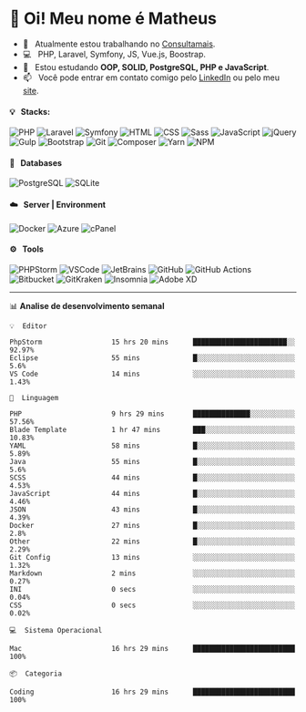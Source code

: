 # 👋 Oi! Meu nome é Matheus

- 🔭 &nbsp; Atualmente estou trabalhando no [Consultamais](https://consultamais.com.br/).
- 💻 &nbsp; PHP, Laravel, Symfony, JS, Vue.js, Boostrap.
- 🌱 &nbsp; Estou estudando **OOP, SOLID, PostgreSQL, PHP e JavaScript**.
- 📫 &nbsp; Você pode entrar em contato comigo pelo [LinkedIn](https://www.linkedin.com/in/matheuscamargoxavier/) ou pelo meu [site](https://matheuscamargo.co).

#### 💡 &nbsp; Stacks:
![PHP](https://img.shields.io/badge/-PHP-777BB4?&logo=php&logoColor=FFFFFF)
![Laravel](https://img.shields.io/badge/-Laravel-FF2D20?&logo=laravel&logoColor=FFFFFF)
![Symfony](https://img.shields.io/badge/-Symfony-000000?&logo=symfony&logoColor=FFFFFF)
![HTML](https://img.shields.io/badge/-HTML-E34F26?&logo=html5&logoColor=FFFFFF)
![CSS](https://img.shields.io/badge/-CSS-1572B6?&logo=css3&logoColor=FFFFFF)
![Sass](https://img.shields.io/badge/-Sass-CC6699?&logo=sass&logoColor=FFFFFF)
![JavaScript](https://img.shields.io/badge/-JavaScript-F7DF1E?&logo=javascript&logoColor=FFFFFF)
![jQuery](https://img.shields.io/badge/-jQuery-0769AD?&logo=jquery&logoColor=FFFFFF)
![Gulp](https://img.shields.io/badge/-Gulp-CF4647?&logo=gulp&logoColor=FFFFFF)
![Bootstrap](https://img.shields.io/badge/-Bootstrap-7952B3?&logo=bootstrap&logoColor=FFFFFF)
![Git](https://img.shields.io/badge/-Git-F05032?&logo=git&logoColor=FFFFFF)
![Composer](https://img.shields.io/badge/-Composer-885630?&logo=composer&logoColor=FFFFFF)
![Yarn](https://img.shields.io/badge/-Yarn-2C8EBB?&logo=yarn&logoColor=FFFFFF)
![NPM](https://img.shields.io/badge/-npm-CB3837?&logo=npm&logoColor=FFFFFF)

#### 💾 &nbsp; Databases
![PostgreSQL](https://img.shields.io/badge/-PostgreSQL-336791?&logo=PostgreSQL&logoColor=FFFFFF)
![SQLite](https://img.shields.io/badge/-SQLite-003B57?&logo=SQLite&logoColor=FFFFFF)

#### ☁️ &nbsp; Server | Environment
![Docker](https://img.shields.io/badge/-Docker-2496ED?&logo=docker&logoColor=FFFFFF)
![Azure](https://img.shields.io/badge/-Azure-0089D6?&logo=microsoft%20azure&logoColor=FFFFFF)
![cPanel](https://img.shields.io/badge/-cPanel-FF6C2C?&logo=cpanel&logoColor=FFFFFF)

#### ⚙️ &nbsp; Tools
![PHPStorm](https://img.shields.io/badge/-PHPStorm-000000?&logo=PHPStorm&logoColor=FFFFFF)
![VSCode](https://img.shields.io/badge/-VSCode-007ACC?&logo=Visual%20Studio%20Code&logoColor=FFFFFF) 
![JetBrains](https://img.shields.io/badge/-JetBrains-000000?&logo=jetbrains&logoColor=FFFFFF) 
![GitHub](https://img.shields.io/badge/-GitHub-181717?&logo=github&logoColor=FFFFFF) 
![GitHub Actions](https://img.shields.io/badge/-GitHub%20Actions-181717?&logo=GitHub%20Actions&logoColor=FFFFFF) 
![Bitbucket](https://img.shields.io/badge/-Bitbucket-0052CC?&logo=bitbucket&logoColor=FFFFFF)
![GitKraken](https://img.shields.io/badge/-GitKraken-179287?&logo=GitKraken&logoColor=FFFFFF)
![Insomnia](https://img.shields.io/badge/-Insomnia-5849BE?&logo=Insomnia&logoColor=FFFFFF)
![Adobe XD](https://img.shields.io/badge/-Adobe%20XD-FF61F6?&logo=adobe%20xd&logoColor=FFFFFF) 
_______

📊  **Analise de desenvolvimento semanal**
```text
💡  Editor

PhpStorm                 15 hrs 20 mins      ███████████████████████░░     92.97%
Eclipse                  55 mins             █░░░░░░░░░░░░░░░░░░░░░░░░       5.6%
VS Code                  14 mins             ░░░░░░░░░░░░░░░░░░░░░░░░░      1.43%
```
```text
💬  Linguagem

PHP                      9 hrs 29 mins       ██████████████░░░░░░░░░░░     57.56%
Blade Template           1 hr 47 mins        ███░░░░░░░░░░░░░░░░░░░░░░     10.83%
YAML                     58 mins             █░░░░░░░░░░░░░░░░░░░░░░░░      5.89%
Java                     55 mins             █░░░░░░░░░░░░░░░░░░░░░░░░       5.6%
SCSS                     44 mins             █░░░░░░░░░░░░░░░░░░░░░░░░      4.53%
JavaScript               44 mins             █░░░░░░░░░░░░░░░░░░░░░░░░      4.46%
JSON                     43 mins             █░░░░░░░░░░░░░░░░░░░░░░░░      4.39%
Docker                   27 mins             █░░░░░░░░░░░░░░░░░░░░░░░░       2.8%
Other                    22 mins             █░░░░░░░░░░░░░░░░░░░░░░░░      2.29%
Git Config               13 mins             ░░░░░░░░░░░░░░░░░░░░░░░░░      1.32%
Markdown                 2 mins              ░░░░░░░░░░░░░░░░░░░░░░░░░      0.27%
INI                      0 secs              ░░░░░░░░░░░░░░░░░░░░░░░░░      0.04%
CSS                      0 secs              ░░░░░░░░░░░░░░░░░░░░░░░░░      0.02%
```
```text
💻  Sistema Operacional

Mac                      16 hrs 29 mins      █████████████████████████       100%
```
```text
📦  Categoria

Coding                   16 hrs 29 mins      █████████████████████████       100%
```
